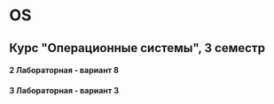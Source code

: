 # OS
## Курс "Операционные системы", 3 семестр 
#### 2 Лабораторная - вариант 8
#### 3 Лабораторная - вариант 3
